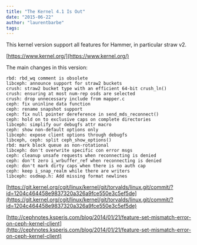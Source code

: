 ```yaml
---
title: "The Kernel 4.1 Is Out"
date: "2015-06-22"
author: "laurentbarbe"
tags: 
---
```


This kernel version support all features for Hammer, in particular straw v2.

[https://www.kernel.org/](https://www.kernel.org/)

The main changes in this version:

```
rbd: rbd_wq comment is obsolete
libceph: announce support for straw2 buckets
crush: straw2 bucket type with an efficient 64-bit crush_ln()
crush: ensuring at most num-rep osds are selected
crush: drop unnecessary include from mapper.c
ceph: fix uninline data function
ceph: rename snapshot support
ceph: fix null pointer dereference in send_mds_reconnect()
ceph: hold on to exclusive caps on complete directories
libceph: simplify our debugfs attr macro
ceph: show non-default options only
libceph: expose client options through debugfs
libceph, ceph: split ceph_show_options()
rbd: mark block queue as non-rotational
libceph: don't overwrite specific con error msgs
ceph: cleanup unsafe requests when reconnecting is denied
ceph: don't zero i_wrbuffer_ref when reconnecting is denied
ceph: don't mark dirty caps when there is no auth cap
ceph: keep i_snap_realm while there are writers
libceph: osdmap.h: Add missing format newlines
```

[https://git.kernel.org/cgit/linux/kernel/git/torvalds/linux.git/commit/?id=1204c464458e9837320a326a9fce550e3c5ef5de](https://git.kernel.org/cgit/linux/kernel/git/torvalds/linux.git/commit/?id=1204c464458e9837320a326a9fce550e3c5ef5de)

[http://cephnotes.ksperis.com/blog/2014/01/21/feature-set-mismatch-error-on-ceph-kernel-client](http://cephnotes.ksperis.com/blog/2014/01/21/feature-set-mismatch-error-on-ceph-kernel-client)
